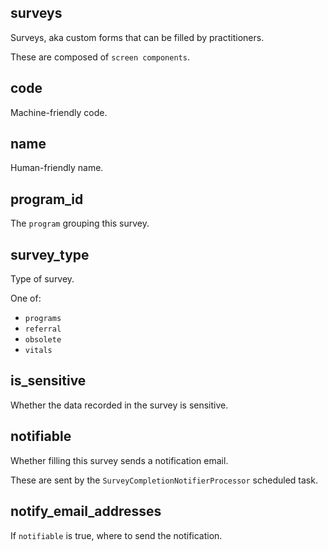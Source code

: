 ## surveys

Surveys, aka custom forms that can be filled by practitioners.

These are composed of `screen components`.

## code

Machine-friendly code.

## name

Human-friendly name.

## program_id

The `program` grouping this survey.

## survey_type

Type of survey.

One of:
- `programs`
- `referral`
- `obsolete`
- `vitals`

## is_sensitive

Whether the data recorded in the survey is sensitive.

## notifiable

Whether filling this survey sends a notification email.

These are sent by the `SurveyCompletionNotifierProcessor` scheduled task.

## notify_email_addresses

If `notifiable` is true, where to send the notification.

